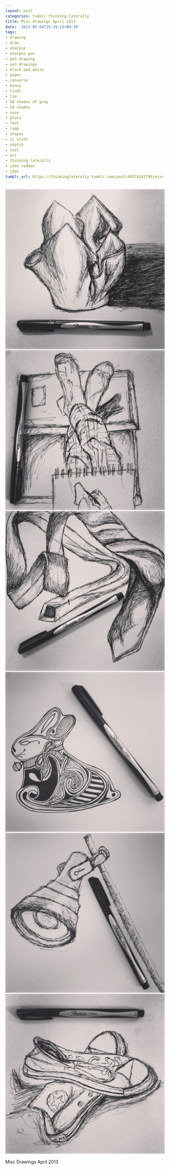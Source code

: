 ```yaml
---
layout: post
categories: tumblr thinking-laterally
title: Misc drawings April 2013
date: '2013-05-04T15:39:22+09:30'
tags:
- drawing
- draw
- sharpie
- sharpie pen
- pen drawing
- pen drawings
- black and white
- paper
- converse
- bunny
- lindt
- tie
- 50 shades of grey
- 50 shades
- vase
- glass
- feet
- lamp
- shapes
- si scott
- sketch
- cool
- art
- thinking laterally
- jden redden
- jden
tumblr_url: https://thinkinglaterally.tumblr.com/post/49574291798/misc-drawings-april-2013
---
```

 ![](/content/images/tumblr/thinking-laterally/tumblr_mm9frmL4lW1qh9he3o1_1280.jpg)  
 ![](/content/images/tumblr/thinking-laterally/tumblr_mm9frmL4lW1qh9he3o4_1280.jpg)  
 ![](/content/images/tumblr/thinking-laterally/tumblr_mm9frmL4lW1qh9he3o2_1280.jpg)  
 ![](/content/images/tumblr/thinking-laterally/tumblr_mm9frmL4lW1qh9he3o3_1280.jpg)  
 ![](/content/images/tumblr/thinking-laterally/tumblr_mm9frmL4lW1qh9he3o5_1280.jpg)  
 ![](/content/images/tumblr/thinking-laterally/tumblr_mm9frmL4lW1qh9he3o6_1280.jpg)  
  

Misc Drawings April 2013


